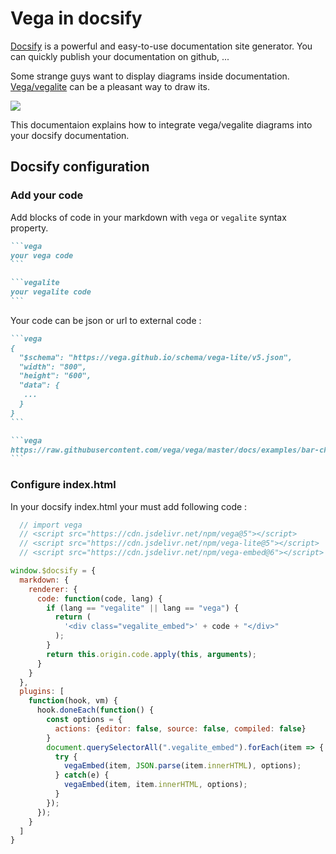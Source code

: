 # Vega in docsify

[Docsify](https://docsify.js.org/) is a powerful and easy-to-use documentation site generator. You can quickly publish your documentation on github, ...

Some strange guys want to display diagrams inside documentation. [Vega/vegalite](https://vega.github.io/) can be a pleasant way to draw its.

![](http://vda-lab.github.io/assets/vega-lite.png)

This documentaion explains how to integrate vega/vegalite diagrams into your docsify documentation.

## Docsify configuration

### Add your code

Add blocks of code in your markdown with `vega` or `vegalite` syntax property.

````markdown
```vega
your vega code
```

```vegalite
your vegalite code
```
````

Your code can be json or url to external code :

````markdown
```vega
{
  "$schema": "https://vega.github.io/schema/vega-lite/v5.json",
  "width": "800",
  "height": "600",
  "data": {
   ...
  }
}
```

```vega
https://raw.githubusercontent.com/vega/vega/master/docs/examples/bar-chart.vg.json
```
````
 
### Configure index.html

In your docsify index.html your must add following code :

```js
  // import vega
  // <script src="https://cdn.jsdelivr.net/npm/vega@5"></script>
  // <script src="https://cdn.jsdelivr.net/npm/vega-lite@5"></script>
  // <script src="https://cdn.jsdelivr.net/npm/vega-embed@6"></script>

window.$docsify = {
  markdown: {
    renderer: {
      code: function(code, lang) {
        if (lang == "vegalite" || lang == "vega") {
          return (
            '<div class="vegalite_embed">' + code + "</div>"
          );
        }
        return this.origin.code.apply(this, arguments);
      }
    }
  },
  plugins: [
    function(hook, vm) {
      hook.doneEach(function() {
        const options = {
          actions: {editor: false, source: false, compiled: false} 
        }
        document.querySelectorAll(".vegalite_embed").forEach(item => {
          try {
            vegaEmbed(item, JSON.parse(item.innerHTML), options);
          } catch(e) { 
            vegaEmbed(item, item.innerHTML, options);
          }
        });
      });
    }
  ]
}
```

